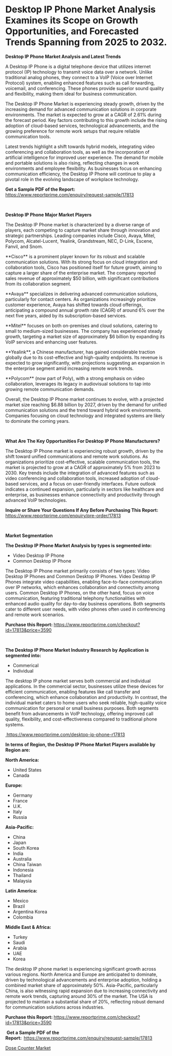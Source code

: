 <p><h1>Desktop IP Phone Market Analysis Examines its Scope on Growth Opportunities, and Forecasted Trends Spanning from 2025 to 2032.</h1></p><p><strong>Desktop IP Phone Market Analysis and Latest Trends</strong></p>
<p><p>A Desktop IP Phone is a digital telephone device that utilizes internet protocol (IP) technology to transmit voice data over a network. Unlike traditional analog phones, they connect to a VoIP (Voice over Internet Protocol) system, enabling enhanced features such as call forwarding, voicemail, and conferencing. These phones provide superior sound quality and flexibility, making them ideal for business communication.</p><p>The Desktop IP Phone Market is experiencing steady growth, driven by the increasing demand for advanced communication solutions in corporate environments. The market is expected to grow at a CAGR of 2.61% during the forecast period. Key factors contributing to this growth include the rising adoption of cloud-based services, technological advancements, and the growing preference for remote work setups that require reliable communication tools.</p><p>Latest trends highlight a shift towards hybrid models, integrating video conferencing and collaboration tools, as well as the incorporation of artificial intelligence for improved user experience. The demand for mobile and portable solutions is also rising, reflecting changes in work environments and employee flexibility. As businesses focus on enhancing communication efficiency, the Desktop IP Phone will continue to play a pivotal role in the evolving landscape of workplace technology.</p></p>
<p><strong>Get a Sample PDF of the Report:&nbsp;</strong> <a href="https://www.reportprime.com/enquiry/request-sample/17813?utm_campaign=3184&utm_medium=2&utm_source=Github&utm_content=ia&utm_term=18032025&utm_id=desktop-ip-phone">https://www.reportprime.com/enquiry/request-sample/17813</a></p>
<p>&nbsp;</p>
<p><strong>Desktop IP Phone Major Market Players</strong></p>
<p><p>The Desktop IP Phone market is characterized by a diverse range of players, each competing to capture market share through innovation and strategic partnerships. Leading companies include Cisco, Avaya, Mitel, Polycom, Alcatel-Lucent, Yealink, Grandstream, NEC, D-Link, Escene, Fanvil, and Snom.</p><p>**Cisco** is a prominent player known for its robust and scalable communication solutions. With its strong focus on cloud integration and collaboration tools, Cisco has positioned itself for future growth, aiming to capture a larger share of the enterprise market. The company reported sales revenue of approximately $50 billion, with significant contributions from its collaboration segment.</p><p>**Avaya** specializes in delivering advanced communication solutions, particularly for contact centers. As organizations increasingly prioritize customer experience, Avaya has shifted towards cloud offerings, anticipating a compound annual growth rate (CAGR) of around 6% over the next five years, aided by its subscription-based services.</p><p>**Mitel** focuses on both on-premises and cloud solutions, catering to small to medium-sized businesses. The company has experienced steady growth, targeting a market size of approximately $6 billion by expanding its VoIP services and enhancing user features.</p><p>**Yealink**, a Chinese manufacturer, has gained considerable traction globally due to its cost-effective and high-quality endpoints. Its revenue is expected to grow significantly, with projections suggesting an expansion in the enterprise segment amid increasing remote work trends.</p><p>**Polycom** (now part of Poly), with a strong emphasis on video collaboration, leverages its legacy in audiovisual solutions to tap into growing remote communication demands.</p><p>Overall, the Desktop IP Phone market continues to evolve, with a projected market size reaching $6.88 billion by 2027, driven by the demand for unified communication solutions and the trend toward hybrid work environments. Companies focusing on cloud technology and integrated systems are likely to dominate the coming years.</p></p>
<p>&nbsp;</p>
<p><strong>What Are The Key Opportunities For Desktop IP Phone Manufacturers?</strong></p>
<p><p>The Desktop IP Phone market is experiencing robust growth, driven by the shift toward unified communications and remote work solutions. As organizations prioritize cost-effective, scalable communication tools, the market is projected to grow at a CAGR of approximately 5% from 2023 to 2030. Key trends include the integration of advanced features such as video conferencing and collaboration tools, increased adoption of cloud-based services, and a focus on user-friendly interfaces. Future outlook indicates a continued expansion, particularly in sectors like healthcare and enterprise, as businesses enhance connectivity and productivity through advanced VoIP technologies.</p></p>
<p><strong>Inquire or Share Your Questions If Any Before Purchasing This Report:</strong> <a href="https://www.reportprime.com/enquiry/pre-order/17813?utm_campaign=3184&utm_medium=2&utm_source=Github&utm_content=ia&utm_term=18032025&utm_id=desktop-ip-phone">https://www.reportprime.com/enquiry/pre-order/17813</a></p>
<p>&nbsp;</p>
<p><strong>Market Segmentation</strong></p>
<p><strong>The Desktop IP Phone Market Analysis by types is segmented into:</strong></p>
<p><ul><li>Video Desktop IP Phone</li><li>Common Desktop IP Phone</li></ul></p>
<p><p>The Desktop IP Phone market primarily consists of two types: Video Desktop IP Phones and Common Desktop IP Phones. Video Desktop IP Phones integrate video capabilities, enabling face-to-face communication over IP networks, which enhances collaboration and connectivity among users. Common Desktop IP Phones, on the other hand, focus on voice communication, featuring traditional telephony functionalities with enhanced audio quality for day-to-day business operations. Both segments cater to different user needs, with video phones often used in conferencing and remote work scenarios.</p></p>
<p><strong>Purchase this Report:&nbsp;</strong><a href="https://www.reportprime.com/checkout?id=17813&price=3590&utm_campaign=3184&utm_medium=2&utm_source=Github&utm_content=ia&utm_term=18032025&utm_id=desktop-ip-phone">https://www.reportprime.com/checkout?id=17813&price=3590</a></p>
<p>&nbsp;</p>
<p><strong>The Desktop IP Phone Market Industry Research by Application is segmented into:</strong></p>
<p><ul><li>Commerical</li><li>Individual</li></ul></p>
<p><p>The desktop IP phone market serves both commercial and individual applications. In the commercial sector, businesses utilize these devices for efficient communication, enabling features like call transfer and conferencing, which enhance collaboration and productivity. In contrast, the individual market caters to home users who seek reliable, high-quality voice communication for personal or small business purposes. Both segments benefit from advancements in VoIP technology, offering improved call quality, flexibility, and cost-effectiveness compared to traditional phone systems.</p></p>
<p><a href="https://www.reportprime.com/desktop-ip-phone-r17813?utm_campaign=3184&utm_medium=2&utm_source=Github&utm_content=ia&utm_term=18032025&utm_id=desktop-ip-phone">&nbsp;https://www.reportprime.com/desktop-ip-phone-r17813</a></p>
<p><strong>In terms of Region, the Desktop IP Phone Market Players available by Region are:</strong></p>
<p>
    <p> <strong> North America: </strong>
        <ul>
            <li>United States</li>
            <li>Canada</li>
        </ul>
        </p> 
    <p> <strong> Europe: </strong>
        <ul>
            <li>Germany</li>
            <li>France</li>
            <li>U.K.</li>
            <li>Italy</li>
            <li>Russia</li>
        </ul>
        </p> 
    <p> <strong> Asia-Pacific: </strong>
        <ul>
            <li>China</li>
            <li>Japan</li>
            <li>South Korea</li>
            <li>India</li>
            <li>Australia</li>
            <li>China Taiwan</li>
            <li>Indonesia</li>
            <li>Thailand</li>
            <li>Malaysia</li>
        </ul>
        </p> 
    <p> <strong> Latin America: </strong>
        <ul>
            <li>Mexico</li>
            <li>Brazil</li>
            <li>Argentina Korea</li>
            <li>Colombia</li>
        </ul>
        </p> 
    <p> <strong> Middle East & Africa: </strong>
        <ul>
            <li>Turkey</li>
            <li>Saudi</li>
            <li>Arabia</li>
            <li>UAE</li>
            <li>Korea</li>
        </ul>
    </p>
    </p>
<p><p>The desktop IP phone market is experiencing significant growth across various regions. North America and Europe are anticipated to dominate, driven by technological advancements and enterprise adoption, holding a combined market share of approximately 50%. Asia-Pacific, particularly China, is also witnessing rapid expansion due to increasing connectivity and remote work trends, capturing around 30% of the market. The USA is projected to maintain a substantial share of 20%, reflecting robust demand for communication solutions across industries.</p></p>
<p><strong>Purchase this Report: </strong><a href="https://www.reportprime.com/checkout?id=17813&price=3590&utm_campaign=3184&utm_medium=2&utm_source=Github&utm_content=ia&utm_term=18032025&utm_id=desktop-ip-phone">https://www.reportprime.com/checkout?id=17813&price=3590</a></p>
<p>&nbsp;<strong>Get a Sample PDF of the Report:&nbsp;&nbsp;</strong><a href="https://www.reportprime.com/enquiry/request-sample/17813?utm_campaign=3184&utm_medium=2&utm_source=Github&utm_content=ia&utm_term=18032025&utm_id=desktop-ip-phone">https://www.reportprime.com/enquiry/request-sample/17813</a></p>
<p><strong></strong></p>
<p><p><a href="https://github.com/dailyspunj47/Market-Research-Report-List-1/blob/main/dose-counter-market.md?utm_campaign=3184&utm_medium=2&utm_source=Github&utm_content=ia&utm_term=18032025&utm_id=desktop-ip-phone">Dose Counter Market</a></p></p>